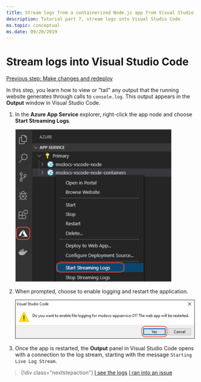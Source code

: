 ```yaml
---
title: Stream logs from a containerized Node.js app from Visual Studio Code
description: Tutorial part 7, stream logs into Visual Studio Code
ms.topic: conceptual
ms.date: 09/20/2019
---
```


# Stream logs into Visual Studio Code

[Previous step: Make changes and redeploy](tutorial-vscode-docker-node-06.md)

In this step, you learn how to view or "tail" any output that the running website generates through calls to `console.log`. This output appears in the **Output** window in Visual Studio Code.

1. In the **Azure App Service** explorer, right-click the app node and choose **Start Streaming Logs**.

    ![View Streaming Logs](media/deploy-containers/stream-logs-command.png)

1. When prompted, choose to enable logging and restart the application.

    ![Prompt to enable logging and restart](media/deploy-azure/enable-restart.png)

1. Once the app is restarted, the **Output** panel in Visual Studio Code opens with a connection to the log stream, starting with the message `Starting Live Log Stream`.

> [!div class="nextstepaction"]
> [I see the logs](tutorial-vscode-docker-node-08.md) [I ran into an issue](https://www.research.net/r/PWZWZ52?tutorial=node-deployment-docker-extension&step=tailing-logs)
